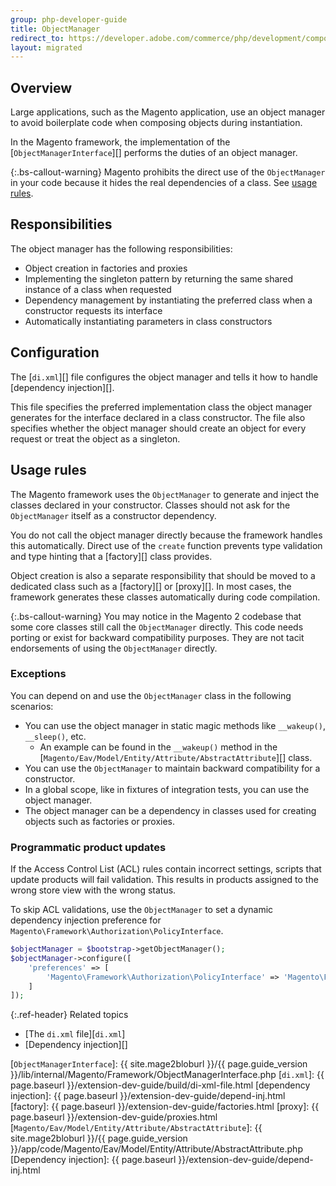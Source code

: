 ```yaml
---
group: php-developer-guide
title: ObjectManager
redirect_to: https://developer.adobe.com/commerce/php/development/components/object-manager/
layout: migrated
---
```


## Overview

Large applications, such as the Magento application, use an object manager to avoid boilerplate code when composing objects during instantiation.

In the Magento framework, the implementation of the [`ObjectManagerInterface`][] performs the duties of an object manager.

{:.bs-callout-warning}
Magento prohibits the direct use of the `ObjectManager` in your code because it hides the real dependencies of a class.
See [usage rules][].

## Responsibilities

The object manager has the following responsibilities:

-  Object creation in factories and proxies
-  Implementing the singleton pattern by returning the same shared instance of a class when requested
-  Dependency management by instantiating the preferred class when a constructor requests its interface
-  Automatically instantiating parameters in class constructors

## Configuration

The [`di.xml`][] file configures the object manager and tells it how to handle [dependency injection][].

This file specifies the preferred implementation class the object manager generates for the interface declared in a class constructor.
The file also specifies whether the object manager should create an object for every request or treat the object as a singleton.

## Usage rules

The Magento framework uses the `ObjectManager` to generate and inject the classes declared in your constructor.
Classes should not ask for the `ObjectManager` itself as a constructor dependency.

You do not call the object manager directly because the framework handles this automatically.
Direct use of the `create` function prevents type validation and type hinting that a [factory][] class provides.

Object creation is also a separate responsibility that should be moved to a dedicated class such as a [factory][] or [proxy][].
In most cases, the framework generates these classes automatically during code compilation.

{:.bs-callout-warning}
You may notice in the Magento 2 codebase that some core classes still call the `ObjectManager` directly.
This code needs porting or exist for backward compatibility purposes.
They are not tacit endorsements of using the `ObjectManager` directly.

### Exceptions

You can depend on and use the `ObjectManager` class in the following scenarios:

-  You can use the object manager in static magic methods like `__wakeup()`, `__sleep()`, etc.
   -  An example can be found in the `__wakeup()` method in the [`Magento/Eav/Model/Entity/Attribute/AbstractAttribute`][] class.
-  You can use the `ObjectManager` to maintain backward compatibility for a constructor.
-  In a global scope, like in fixtures of integration tests, you can use the object manager.
-  The object manager can be a dependency in classes used for creating objects such as factories or proxies.

### Programmatic product updates

If the Access Control List (ACL) rules contain incorrect settings, scripts that update products will fail validation.
This results in products assigned to the wrong store view with the wrong status.

To skip ACL validations, use the `ObjectManager` to set a dynamic dependency injection preference for `Magento\Framework\Authorization\PolicyInterface`.

``` php
$objectManager = $bootstrap->getObjectManager();
$objectManager->configure([
    'preferences' => [
        'Magento\Framework\Authorization\PolicyInterface' => 'Magento\Framework\Authorization\Policy\DefaultPolicy'
    ]
]);
```

{:.ref-header}
Related topics

-  [The `di.xml` file][`di.xml`]
-  [Dependency injection][]

[`ObjectManagerInterface`]: {{ site.mage2bloburl }}/{{ page.guide_version }}/lib/internal/Magento/Framework/ObjectManagerInterface.php
[`di.xml`]: {{ page.baseurl }}/extension-dev-guide/build/di-xml-file.html
[dependency injection]: {{ page.baseurl }}/extension-dev-guide/depend-inj.html
[factory]: {{ page.baseurl }}/extension-dev-guide/factories.html
[proxy]: {{ page.baseurl }}/extension-dev-guide/proxies.html
[`Magento/Eav/Model/Entity/Attribute/AbstractAttribute`]: {{ site.mage2bloburl }}/{{ page.guide_version }}/app/code/Magento/Eav/Model/Entity/Attribute/AbstractAttribute.php
[Dependency injection]: {{ page.baseurl }}/extension-dev-guide/depend-inj.html

[usage rules]: #usage-rules

